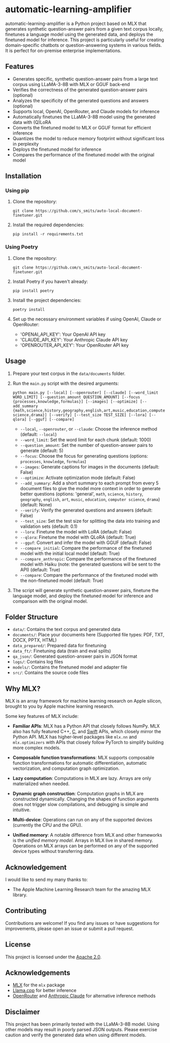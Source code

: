 # automatic-learning-amplifier
automatic-learning-amplifier is a Python project based on MLX that generates synthetic question-answer pairs from a given text corpus locally, finetunes a language model using the generated data, and deploys the finetuned model for inference. This project is particularly useful for creating domain-specific chatbots or question-answering systems in various fields. It is perfect for on-premise enterprise implementations.

## Features

- Generates specific, synthetic question-answer pairs from a large text corpus using LLaMA-3-8B with MLX or GGUF back-end
- Verifies the correctness of the generated question-answer pairs (optional)
- Analyzes the specificity of the generated questions and answers (optional)
- Supports local, OpenAI, OpenRouter, and Claude models for inference
- Automatically finetunes the LLaMA-3-8B model using the generated data with (Q)LoRA
- Converts the finetuned model to MLX or GGUF format for efficient inference
- Quantizes the model to reduce memory footprint without significant loss in perplexity
- Deploys the finetuned model for inference
- Compares the performance of the finetuned model with the original model


## Installation

### Using pip

1. Clone the repository:
   ```
   git clone https://github.com/s_smits/auto-local-document-finetuner.git
   ```

2. Install the required dependencies:
   ```
   pip install -r requirements.txt
   ```

### Using Poetry

1. Clone the repository:
   ```
   git clone https://github.com/s_smits/auto-local-document-finetuner.git
   ```

2. Install Poetry if you haven't already:
   ```
   pip install poetry
   ```

3. Install the project dependencies:
   ```
   poetry install
   ```

3. Set up the necessary environment variables if using OpenAI, Claude or OpenRouter:
   - 'OPENAI_API_KEY': Your OpenAI API key
   - 'CLAUDE_API_KEY': Your Anthropic Claude API key
   - 'OPENROUTER_API_KEY': Your OpenRouter API key

## Usage

1. Prepare your text corpus in the `data/documents` folder.

2. Run the `main.py` script with the desired arguments:
   ```
   python main.py [--local] [--openrouter] [--claude] [--word_limit WORD_LIMIT] [--question_amount QUESTION_AMOUNT] [--focus {processes,knowledge,formulas}] [--images] [--optimize] [--add_summary {math,science,history,geography,english,art,music,education,computer science,drama}] [--verify] [--test_size TEST_SIZE] [--lora] [--qlora] [--gguf] [--compare]
   ```

   - `--local`, `--openrouter`, or `--claude`: Choose the inference method (default: `--local`)
   - `--word_limit`: Set the word limit for each chunk (default: 1000)
   - `--question_amount`: Set the number of question-answer pairs to generate (default: 5)
   - `--focus`: Choose the focus for generating questions (options: `processes`, `knowledge`, `formulas`)
   - `--images`: Generate captions for images in the documents (default: False)
   - `--optimize`: Activate optimization mode (default: False)
   - `--add_summary`: Add a short summary to each prompt from every 5 document files to give the model more context in order to generate better questions (options: 'general', `math`, `science`, `history`, `geography`, `english`, `art`, `music`, `education`, `computer science`, `drama`) (default: None)
   - `--verify`: Verify the generated questions and answers (default: False)
   - `--test_size`: Set the test size for splitting the data into training and validation sets (default: 0.1)
   - `--lora`: Finetune the model with LoRA (default: False)
   - `--qlora`: Finetune the model with QLoRA (default: True)
   - `--gguf`: Convert and infer the model with GGUF (default: False)
   - `--compare_initial`: Compare the performance of the finetuned model with the initial local model (default: True)
   - `--compare_anthropic`: Compare the performance of the finetuned model with Haiku (note: the generated questions will be sent to the API) (default: True)
   - `--compare`: Compare the performance of the finetuned model with the non-finetuned model (default: True)

3. The script will generate synthetic question-answer pairs, finetune the language model, and deploy the finetuned model for inference and comparison with the original model.

## Folder Structure

- `data/`: Contains the text corpus and generated data
- `documents/`: Place your documents here (Supported file types: PDF, TXT, DOCX, PPTX, HTML)
- `data_prepared/`: Prepared data for finetuning
- `data_ft/`: Finetuning data (train and eval splits)
- `qa_json/`: Generated question-answer pairs in JSON format
- `logs/`: Contains log files
- `models/`: Contains the finetuned model and adapter file
- `src/`: Contains the source code files

## Why MLX?

MLX is an array framework for machine learning research on Apple silicon,
brought to you by Apple machine learning research.

Some key features of MLX include:

- **Familiar APIs**: MLX has a Python API that closely follows NumPy.  MLX
   also has fully featured C++, [C](https://github.com/ml-explore/mlx-c), and
   [Swift](https://github.com/ml-explore/mlx-swift/) APIs, which closely mirror
   the Python API.  MLX has higher-level packages like `mlx.nn` and
   `mlx.optimizers` with APIs that closely follow PyTorch to simplify building
   more complex models.

- **Composable function transformations**: MLX supports composable function
   transformations for automatic differentiation, automatic vectorization,
   and computation graph optimization.

- **Lazy computation**: Computations in MLX are lazy. Arrays are only
   materialized when needed.

- **Dynamic graph construction**: Computation graphs in MLX are constructed
   dynamically. Changing the shapes of function arguments does not trigger
   slow compilations, and debugging is simple and intuitive.

- **Multi-device**: Operations can run on any of the supported devices
   (currently the CPU and the GPU).

- **Unified memory**: A notable difference from MLX and other frameworks
   is the *unified memory model*. Arrays in MLX live in shared memory.
   Operations on MLX arrays can be performed on any of the supported
   device types without transferring data.

## Acknowledgement

I would like to send my many thanks to:

- The Apple Machine Learning Research team for the amazing MLX library.

## Contributing

Contributions are welcome! If you find any issues or have suggestions for improvements, please open an issue or submit a pull request.

## License

This project is licensed under the [Apache 2.0](LICENSE).

## Acknowledgements

- [MLX](https://github.com/ml-explore/mlx) for the `mlx` package
- [Llama.cpp](https://github.com/ggerganov/llama.cpp) for better inference
- [OpenRouter](https://openrouter.ai/) and [Anthropic Claude](https://www.anthropic.com/) for alternative inference methods

## Disclaimer

This project has been primarily tested with the LLaMA-3-8B model. Using other models may result in poorly parsed JSON outputs. Please exercise caution and verify the generated data when using different models.
